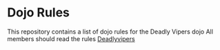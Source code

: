 Dojo Rules
==========

This repository contains a list of dojo rules for the Deadly Vipers dojo
All members should read the rules
[Deadlyvipers](https://github.com/deadlyvipers)

